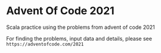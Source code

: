 # Advent Of Code 2021
Scala practice using the problems from advent of code 2021

For finding the problems, input data and details, please see `https://adventofcode.com/2021`
